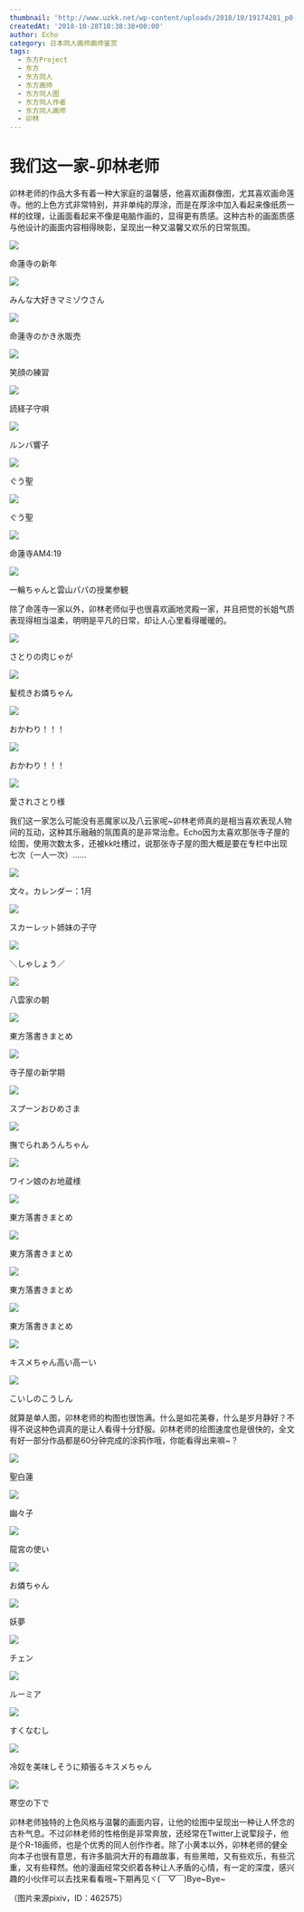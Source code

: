 ```yaml
---
thumbnail: 'http://www.uzkk.net/wp-content/uploads/2018/10/19174281_p0-825x510.jpg'
createdAt: '2018-10-28T10:38:38+00:00'
author: Echo
category: 日本同人画师画师鉴赏
tags:
  - 东方Project
  - 东方
  - 东方同人
  - 东方画师
  - 东方同人图
  - 东方同人作者
  - 东方同人画师
  - 卯林
---
```


# 我们这一家-卯林老师

卯林老师的作品大多有着一种大家庭的温馨感，他喜欢画群像图，尤其喜欢画命莲寺。他的上色方式非常特别，并非单纯的厚涂，而是在厚涂中加入看起来像纸质一样的纹理，让画面看起来不像是电脑作画的，显得更有质感。这种古朴的画面质感与他设计的画面内容相得映彰，呈现出一种又温馨又欢乐的日常氛围。

![](http://www.uzkk.net/wp-content/uploads/2018/10/32567252_p0.jpg)

命蓮寺の新年

![](http://www.uzkk.net/wp-content/uploads/2018/10/52972140_p0.png)

みんな大好きマミゾウさん

![](http://www.uzkk.net/wp-content/uploads/2018/10/37319154_p0.jpg)

命蓮寺のかき氷販売

![](http://www.uzkk.net/wp-content/uploads/2018/10/36253616_p0.jpg)

笑顔の練習

![](http://www.uzkk.net/wp-content/uploads/2018/10/24895493_p0.jpg)

読経子守唄

![](http://www.uzkk.net/wp-content/uploads/2018/10/43714478_p0.jpg)

ルンバ響子

![](http://www.uzkk.net/wp-content/uploads/2018/10/69260731_p42.jpg)

ぐう聖

![](http://www.uzkk.net/wp-content/uploads/2018/10/69260731_p44.jpg)

ぐう聖

![](http://www.uzkk.net/wp-content/uploads/2018/10/34577869_p0.jpg)

命蓮寺AM4:19

![](http://www.uzkk.net/wp-content/uploads/2018/10/25781215_p0.jpg)

一輪ちゃんと雲山パパの授業参観

除了命莲寺一家以外，卯林老师似乎也很喜欢画地灵殿一家，并且把觉的长姐气质表现得相当温柔，明明是平凡的日常，却让人心里看得暖暖的。

![](http://www.uzkk.net/wp-content/uploads/2018/10/32699013_p0.jpg)

さとりの肉じゃが

![](http://www.uzkk.net/wp-content/uploads/2018/10/30414723_p0.jpg)

髪梳きお燐ちゃん

![](http://www.uzkk.net/wp-content/uploads/2018/10/36066293_p0.jpg)

おかわり！！！

![](http://www.uzkk.net/wp-content/uploads/2018/10/22604531_p0.jpg)

おかわり！！！

![](http://www.uzkk.net/wp-content/uploads/2018/10/19325091_p0.jpg)

愛されさとり様

我们这一家怎么可能没有恶魔家以及八云家呢~卯林老师真的是相当喜欢表现人物间的互动，这种其乐融融的氛围真的是非常治愈。Echo因为太喜欢那张寺子屋的绘图，使用次数太多，还被kk吐槽过，说那张寺子屋的图大概是要在专栏中出现七次（一人一次）……

![](http://www.uzkk.net/wp-content/uploads/2018/10/52953349_p0.jpg)

文々。カレンダー：1月

![](http://www.uzkk.net/wp-content/uploads/2018/10/33426106_p0.jpg)

スカーレット姉妹の子守

![](http://www.uzkk.net/wp-content/uploads/2018/10/19174281_p0-1-1024x640.jpg)

＼しゃしょう／

![](http://www.uzkk.net/wp-content/uploads/2018/10/八雲家の朝.jpg)

八雲家の朝

![](http://www.uzkk.net/wp-content/uploads/2018/10/69260731_p10.jpg)

東方落書きまとめ

![](http://www.uzkk.net/wp-content/uploads/2018/10/29860117_p0.jpg)

寺子屋の新学期

![](http://www.uzkk.net/wp-content/uploads/2018/10/43123503_p0.jpg)

スプーンおひめさま

![](http://www.uzkk.net/wp-content/uploads/2018/10/68860379_p0.png)

撫でられあうんちゃん

![](http://www.uzkk.net/wp-content/uploads/2018/10/69861282_p0.png)

ワイン娘のお地蔵様

![](http://www.uzkk.net/wp-content/uploads/2018/10/69260731_p13.jpg)

東方落書きまとめ

![](http://www.uzkk.net/wp-content/uploads/2018/10/69260731_p18.jpg)

東方落書きまとめ

![](http://www.uzkk.net/wp-content/uploads/2018/10/69260731_p66.jpg)

東方落書きまとめ

![](http://www.uzkk.net/wp-content/uploads/2018/10/69260731_p70.jpg)

東方落書きまとめ

![](http://www.uzkk.net/wp-content/uploads/2018/10/35074927_p0.jpg)

キスメちゃん高い高ーい

![](http://www.uzkk.net/wp-content/uploads/2018/10/46604355_p0-1024x467.jpg)

こいしのこうしん

就算是单人图，卯林老师的构图也很饱满。什么是如花美眷，什么是岁月静好？不得不说这种色调真的是让人看得十分舒服。卯林老师的绘图速度也是很快的，全文有好一部分作品都是60分钟完成的涂鸦作哦，你能看得出来嘛~？

![](http://www.uzkk.net/wp-content/uploads/2018/10/69260731_p38.jpg)

聖白蓮

![](http://www.uzkk.net/wp-content/uploads/2018/10/69260731_p7.jpg)

幽々子

![](http://www.uzkk.net/wp-content/uploads/2018/10/19976228_p0.jpg)

龍宮の使い

![](http://www.uzkk.net/wp-content/uploads/2018/10/37253037_p0.jpg)

お燐ちゃん

![](http://www.uzkk.net/wp-content/uploads/2018/10/69260731_p6.jpg)

妖夢

![](http://www.uzkk.net/wp-content/uploads/2018/10/69260731_p5.jpg)

チェン

![](http://www.uzkk.net/wp-content/uploads/2018/10/69260731_p1.jpg)

ルーミア

![](http://www.uzkk.net/wp-content/uploads/2018/10/48127497_p0.jpg)

すくなむし

![](http://www.uzkk.net/wp-content/uploads/2018/10/25985019_p0.jpg)

冷奴を美味しそうに頬張るキスメちゃん

![](http://www.uzkk.net/wp-content/uploads/2018/10/23721601_p0.jpg)

寒空の下で

卯林老师独特的上色风格与温馨的画面内容，让他的绘图中呈现出一种让人怀念的古朴气息。不过卯林老师的性格倒是非常奔放，还经常在Twitter上说荤段子，他是个R-18画师，也是个优秀的同人创作作者。除了小黄本以外，卯林老师的健全向本子也很有意思，有许多脑洞大开的有趣故事，有些黑暗，又有些欢乐，有些沉重，又有些释然。他的漫画经常交织着各种让人矛盾的心情，有一定的深度，感兴趣的小伙伴可以去找来看看哦~下期再见ヾ(￣▽￣)Bye~Bye~

（图片来源pixiv，ID：462575）
